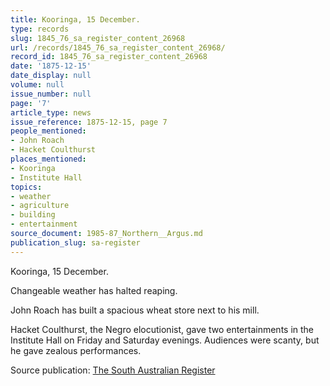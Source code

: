 ```yaml
---
title: Kooringa, 15 December.
type: records
slug: 1845_76_sa_register_content_26968
url: /records/1845_76_sa_register_content_26968/
record_id: 1845_76_sa_register_content_26968
date: '1875-12-15'
date_display: null
volume: null
issue_number: null
page: '7'
article_type: news
issue_reference: 1875-12-15, page 7
people_mentioned:
- John Roach
- Hacket Coulthurst
places_mentioned:
- Kooringa
- Institute Hall
topics:
- weather
- agriculture
- building
- entertainment
source_document: 1985-87_Northern__Argus.md
publication_slug: sa-register
---
```


Kooringa, 15 December.

Changeable weather has halted reaping.

John Roach has built a spacious wheat store next to his mill.

Hacket Coulthurst, the Negro elocutionist, gave two entertainments in the Institute Hall on Friday and Saturday evenings.  Audiences were scanty, but he gave zealous performances.

Source publication: [The South Australian Register](/publications/sa-register/)
